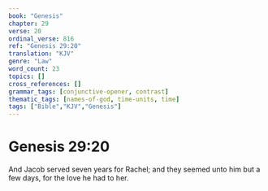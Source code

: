 ```yaml
---
book: "Genesis"
chapter: 29
verse: 20
ordinal_verse: 816
ref: "Genesis 29:20"
translation: "KJV"
genre: "Law"
word_count: 23
topics: []
cross_references: []
grammar_tags: [conjunctive-opener, contrast]
thematic_tags: [names-of-god, time-units, time]
tags: ["Bible","KJV","Genesis"]
---
```


# Genesis 29:20

And Jacob served seven years for Rachel; and they seemed unto him but a few days, for the love he had to her.
